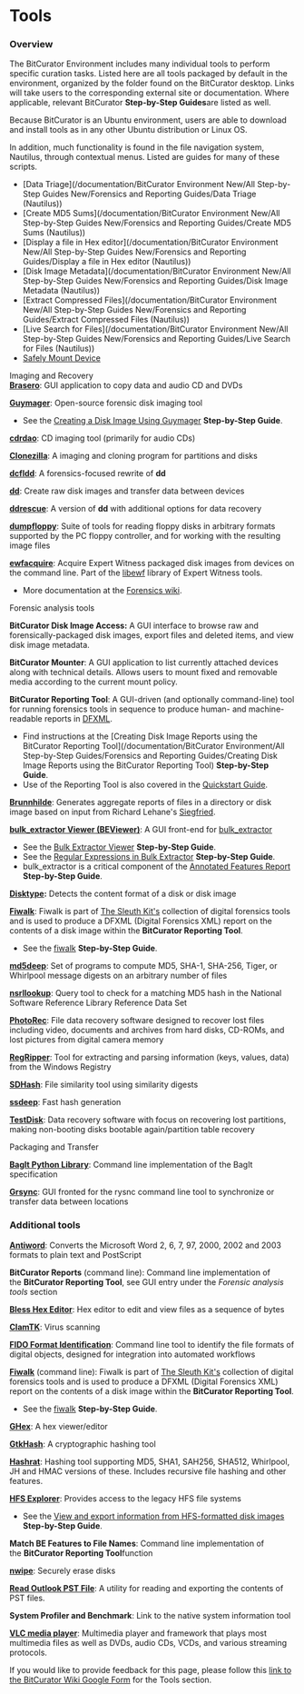 Tools
=====





### Overview

The BitCurator Environment includes many individual tools to perform specific curation tasks. Listed here are all tools packaged by default in the environment, organized by the folder found on the BitCurator desktop. Links will take users to the corresponding external site or documentation. Where applicable, relevant BitCurator **Step-by-Step Guides**are listed as well.

Because BitCurator is an Ubuntu environment, users are able to download and install tools as in any other Ubuntu distribution or Linux OS.







In addition, much functionality is found in the file navigation system, Nautilus, through contextual menus. Listed are guides for many of these scripts.

* [Data Triage](/documentation/BitCurator Environment New/All Step-by-Step Guides New/Forensics and Reporting Guides/Data Triage (Nautilus))
* [Create MD5 Sums](/documentation/BitCurator Environment New/All Step-by-Step Guides New/Forensics and Reporting Guides/Create MD5 Sums (Nautilus))
* [Display a file in Hex editor](/documentation/BitCurator Environment New/All Step-by-Step Guides New/Forensics and Reporting Guides/Display a file in Hex editor (Nautilus))
* [Disk Image Metadata](/documentation/BitCurator Environment New/All Step-by-Step Guides New/Forensics and Reporting Guides/Disk Image Metadata (Nautilus))
* [Extract Compressed Files](/documentation/BitCurator Environment New/All Step-by-Step Guides New/Forensics and Reporting Guides/Extract Compressed Files (Nautilus))
* [Live Search for Files](/documentation/BitCurator Environment New/All Step-by-Step Guides New/Forensics and Reporting Guides/Live Search for Files (Nautilus))
* [Safely Mount Device](https://confluence.educopia.org/display/BC/Safely+Mount+Devices)






Imaging and Recovery  
**[Brasero](https://wiki.gnome.org/Apps/Brasero)**: GUI application to copy data and audio CD and DVDs

**[Guymager](https://guymager.sourceforge.io)**: Open-source forensic disk imaging tool

* See the [Creating a Disk Image Using Guymager](https://confluence.educopia.org/display/BC/Creating+a+Disk+Image+Using+Guymager) **Step-by-Step Guide**.

[**cdrdao**](http://cdrdao.sourceforge.net): CD imaging tool (primarily for audio CDs)

**[Clonezilla](https://clonezilla.org)**: A imaging and cloning program for partitions and disks

[**dcfldd**](http://dcfldd.sourceforge.net): A forensics-focused rewrite of **dd**

[**dd**](https://www.gnu.org/software/coreutils/manual/html_node/dd-invocation.html): Create raw disk images and transfer data between devices

**[ddrescue](https://www.gnu.org/software/ddrescue/)**: A version of **dd** with additional options for data recovery

**[dumpfloppy](https://offog.org/code/dumpfloppy/)**: Suite of tools for reading floppy disks in arbitrary formats supported by the PC floppy controller, and for working with the resulting image files 

[**ewfacquire**](https://linux.die.net/man/1/ewfacquire): Acquire Expert Witness packaged disk images from devices on the command line. Part of the [libewf](https://github.com/libyal/libewf) library of Expert Witness tools. 

* More documentation at the [Forensics wiki](https://forensicswiki.xyz/wiki/index.php?title=Libewf).

  


Forensic analysis tools

**BitCurator Disk Image Access:** A GUI interface to browse raw and forensically-packaged disk images, export files and deleted items, and view disk image metadata.

**BitCurator Mounter**: A GUI application to list currently attached devices along with technical details. Allows users to mount fixed and removable media according to the current mount policy.

**BitCurator Reporting Tool**: A GUI-driven (and optionally command-line) tool for running forensics tools in sequence to produce human- and machine-readable reports in [DFXML](https://www.github.com/simsong/dfxml).

* Find instructions at the [Creating Disk Image Reports using the BitCurator Reporting Tool](/documentation/BitCurator Environment/All Step-by-Step Guides/Forensics and Reporting Guides/Creating Disk Image Reports using the BitCurator Reporting Tool) **Step-by-Step Guide**.
* Use of the Reporting Tool is also covered in the [Quickstart Guide](https://github.com/BitCurator/bitcurator-distro/wiki/Releases#quickstart-guide).

**[Brunnhilde](https://github.com/tw4l/brunnhilde)**: Generates aggregate reports of files in a directory or disk image based on input from Richard Lehane's [Siegfried](http://www.itforarchivists.com/siegfried).

[**bulk\_extractor Viewer (BEViewer)**](https://github.com/simsong/bulk_extractor/wiki/BEViewer): A GUI front-end for [bulk\_extractor](https://github.com/simsong/bulk_extractor)

* See the [Bulk Extractor Viewer](https://confluence.educopia.org/display/~aberish/Bulk+Extractor+Viewer) **Step-by-Step Guide**.
* See the [Regular Expressions in Bulk Extractor](https://confluence.educopia.org/display/~aberish/Regular+Expressions+in+Bulk+Extractor) **Step-by-Step Guide**.
* bulk\_extractor is a critical component of the [Annotated Features Report](https://confluence.educopia.org/display/~aberish/Annotated+Features+Report) **Step-by-Step Guide**.

**[Disktype](http://disktype.sourceforge.net):** Detects the content format of a disk or disk image

**[Fiwalk](https://forensicswiki.xyz/wiki/index.php?title=Fiwalk)**: Fiwalk is part of [The Sleuth Kit's](https://www.sleuthkit.org/sleuthkit/) collection of digital forensics tools and is used to produce a DFXML (Digital Forensics XML) report on the contents of a disk image within the **BitCurator Reporting Tool**.

* See the [fiwalk](https://confluence.educopia.org/display/~aberish/Fiwalk) **Step-by-Step Guide**.

**[md5deep](http://md5deep.sourceforge.net)**: Set of programs to compute MD5, SHA-1, SHA-256, Tiger, or Whirlpool message digests on an arbitrary number of files

**[nsrllookup](http://rjhansen.github.io/nsrllookup/)**: Query tool to check for a matching MD5 hash in the National Software Reference Library Reference Data Set

**[PhotoRec](https://www.cgsecurity.org/wiki/PhotoRec)**: File data recovery software designed to recover lost files including video, documents and archives from hard disks, CD-ROMs, and lost pictures from digital camera memory

**[RegRipper](https://github.com/keydet89/RegRipper2.8)**: Tool for extracting and parsing information (keys, values, data) from the Windows Registry

[**SDHash**](http://roussev.net/sdhash/sdhash.html): File similarity tool using similarity digests

[**ssdeep**](https://ssdeep-project.github.io/ssdeep/index.html): Fast hash generation

**[TestDisk](https://www.cgsecurity.org/wiki/TestDisk)**: Data recovery software with focus on recovering lost partitions, making non-booting disks bootable again/partition table recovery

  


Packaging and Transfer

**[BagIt Python Library](https://github.com/LibraryOfCongress/bagit-python)**: Command line implementation of the BagIt specification

**[Grsync](https://sourceforge.net/projects/grsync/)**: GUI fronted for the rysnc command line tool to synchronize or transfer data between locations

### Additional tools

**[Antiword](http://www.winfield.demon.nl)**: Converts the Microsoft Word 2, 6, 7, 97, 2000, 2002 and 2003 formats to plain text and PostScript

**BitCurator Reports** (command line): Command line implementation of the **BitCurator Reporting Tool**, see GUI entry under the *Forensic analysis tools* section

**[Bless Hex Editor](https://github.com/bwrsandman/Bless)**: Hex editor to edit and view files as a sequence of bytes

[**ClamTK**](https://dave-theunsub.github.io/clamtk/): Virus scanning

**[FIDO Format Identification](https://openpreservation.org/technology/products/fido/)**: Command line tool to identify the file formats of digital objects, designed for integration into automated workflows

[**Fiwalk**](https://forensicswiki.xyz/wiki/index.php?title=Fiwalk) (command line): Fiwalk is part of [The Sleuth Kit's](https://www.sleuthkit.org/sleuthkit/) collection of digital forensics tools and is used to produce a DFXML (Digital Forensics XML) report on the contents of a disk image within the **BitCurator Reporting Tool**.

* See the [fiwalk](https://confluence.educopia.org/display/~aberish/Fiwalk) **Step-by-Step Guide**.

[**GHex**](https://developer.gnome.org/ghex/): A hex viewer/editor

[**GtkHash**](http://gtkhash.sourceforge.net/): A cryptographic hashing tool

**[Hashrat](https://github.com/ColumPaget/Hashrat)**: Hashing tool supporting MD5, SHA1, SAH256, SHA512, Whirlpool, JH and HMAC versions of these. Includes recursive file hashing and other features.

**[H](https://www.mars.org/home/rob/proj/hfs/)[FS Explorer](http://www.catacombae.org/hfsexplorer/)**: Provides access to the legacy HFS file systems

* See the [View and export information from HFS-formatted disk images](https://confluence.educopia.org/display/BC/View+and+export+information+from+HFS-formatted+disk+images) **Step-by-Step Guide**.

**Match BE Features to File Names**: Command line implementation of the **BitCurator Reporting Tool**function

**[nwipe](https://github.com/martijnvanbrummelen/nwipe)**: Securely erase disks

**[Read Outlook PST File](https://www.five-ten-sg.com/libpst/)**: A utility for reading and exporting the contents of PST files.

**System Profiler and Benchmark**: Link to the native system information tool

**[VLC media player](https://www.videolan.org/vlc/index.html)**: Multimedia player and framework that plays most multimedia files as well as DVDs, audio CDs, VCDs, and various streaming protocols.

  








 If you would like to provide feedback for this page, please follow this [link to the BitCurator Wiki Google Form](https://docs.google.com/forms/d/e/1FAIpQLScp7yt_CTLijHqSOzCtOy3gFJs0ZqJHBgBVO6SXadB-vsTA0A/viewform?usp=sf_link) for the Tools section.


